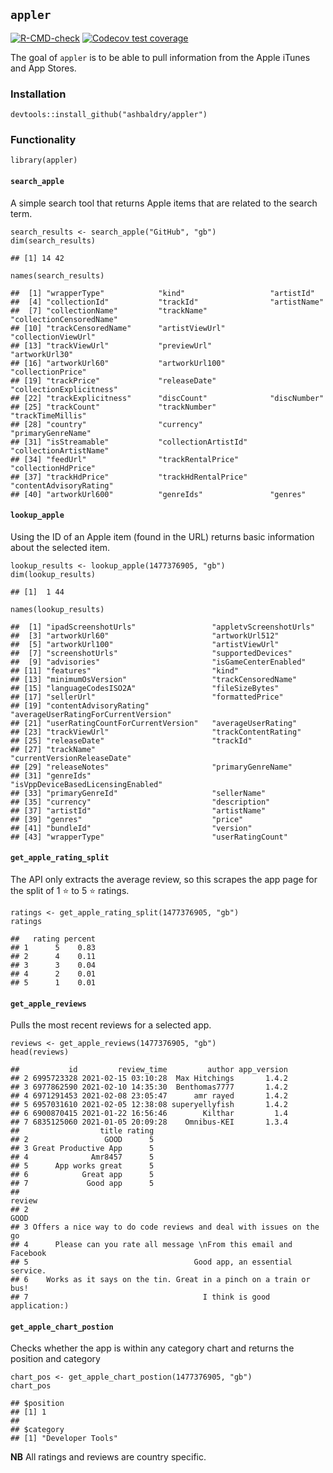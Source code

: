 ## `appler`

<!-- badges: start -->

[![R-CMD-check](https://github.com/ashbaldry/appler/workflows/R-CMD-check/badge.svg)](https://github.com/ashbaldry/appler/actions)
[![Codecov test coverage](https://codecov.io/gh/ashbaldry/appler/branch/main/graph/badge.svg)](https://app.codecov.io/gh/ashbaldry/appler?branch=main)
<!-- badges: end -->

The goal of `appler` is to be able to pull information from the Apple
iTunes and App Stores.

### Installation

    devtools::install_github("ashbaldry/appler")

### Functionality

    library(appler)

#### `search_apple`

A simple search tool that returns Apple items that are related to the
search term.

    search_results <- search_apple("GitHub", "gb")
    dim(search_results)

    ## [1] 14 42

    names(search_results)

    ##  [1] "wrapperType"            "kind"                   "artistId"              
    ##  [4] "collectionId"           "trackId"                "artistName"            
    ##  [7] "collectionName"         "trackName"              "collectionCensoredName"
    ## [10] "trackCensoredName"      "artistViewUrl"          "collectionViewUrl"     
    ## [13] "trackViewUrl"           "previewUrl"             "artworkUrl30"          
    ## [16] "artworkUrl60"           "artworkUrl100"          "collectionPrice"       
    ## [19] "trackPrice"             "releaseDate"            "collectionExplicitness"
    ## [22] "trackExplicitness"      "discCount"              "discNumber"            
    ## [25] "trackCount"             "trackNumber"            "trackTimeMillis"       
    ## [28] "country"                "currency"               "primaryGenreName"      
    ## [31] "isStreamable"           "collectionArtistId"     "collectionArtistName"  
    ## [34] "feedUrl"                "trackRentalPrice"       "collectionHdPrice"     
    ## [37] "trackHdPrice"           "trackHdRentalPrice"     "contentAdvisoryRating" 
    ## [40] "artworkUrl600"          "genreIds"               "genres"

#### `lookup_apple`

Using the ID of an Apple item (found in the URL) returns basic
information about the selected item.

    lookup_results <- lookup_apple(1477376905, "gb")
    dim(lookup_results)

    ## [1]  1 44

    names(lookup_results)

    ##  [1] "ipadScreenshotUrls"                 "appletvScreenshotUrls"             
    ##  [3] "artworkUrl60"                       "artworkUrl512"                     
    ##  [5] "artworkUrl100"                      "artistViewUrl"                     
    ##  [7] "screenshotUrls"                     "supportedDevices"                  
    ##  [9] "advisories"                         "isGameCenterEnabled"               
    ## [11] "features"                           "kind"                              
    ## [13] "minimumOsVersion"                   "trackCensoredName"                 
    ## [15] "languageCodesISO2A"                 "fileSizeBytes"                     
    ## [17] "sellerUrl"                          "formattedPrice"                    
    ## [19] "contentAdvisoryRating"              "averageUserRatingForCurrentVersion"
    ## [21] "userRatingCountForCurrentVersion"   "averageUserRating"                 
    ## [23] "trackViewUrl"                       "trackContentRating"                
    ## [25] "releaseDate"                        "trackId"                           
    ## [27] "trackName"                          "currentVersionReleaseDate"         
    ## [29] "releaseNotes"                       "primaryGenreName"                  
    ## [31] "genreIds"                           "isVppDeviceBasedLicensingEnabled"  
    ## [33] "primaryGenreId"                     "sellerName"                        
    ## [35] "currency"                           "description"                       
    ## [37] "artistId"                           "artistName"                        
    ## [39] "genres"                             "price"                             
    ## [41] "bundleId"                           "version"                           
    ## [43] "wrapperType"                        "userRatingCount"

#### `get_apple_rating_split`

The API only extracts the average review, so this scrapes the app page
for the split of 1 :star: to 5 :star: ratings.

    ratings <- get_apple_rating_split(1477376905, "gb")
    ratings

    ##   rating percent
    ## 1      5    0.83
    ## 2      4    0.11
    ## 3      3    0.04
    ## 4      2    0.01
    ## 5      1    0.01

#### `get_apple_reviews`

Pulls the most recent reviews for a selected app.

    reviews <- get_apple_reviews(1477376905, "gb")
    head(reviews)

    ##           id         review_time         author app_version
    ## 2 6995723328 2021-02-15 03:10:28  Max Hitchings       1.4.2
    ## 3 6977862590 2021-02-10 14:35:30  Benthomas7777       1.4.2
    ## 4 6971291453 2021-02-08 23:05:47      amr rayed       1.4.2
    ## 5 6957031610 2021-02-05 12:38:08 superyellyfish       1.4.2
    ## 6 6900870415 2021-01-22 16:56:46        Kilthar         1.4
    ## 7 6835125060 2021-01-05 20:09:28    Omnibus-KEI       1.3.4
    ##                  title rating
    ## 2                 GOOD      5
    ## 3 Great Productive App      5
    ## 4              Amr8457      5
    ## 5      App works great      5
    ## 6            Great app      5
    ## 7             Good app      5
    ##                                                                review
    ## 2                                                                GOOD
    ## 3 Offers a nice way to do code reviews and deal with issues on the go
    ## 4      Please can you rate all message \nFrom this email and Facebook
    ## 5                                     Good app, an essential service.
    ## 6    Works as it says on the tin. Great in a pinch on a train or bus!
    ## 7                                       I think is good application:)

#### `get_apple_chart_postion`

Checks whether the app is within any category chart and returns the
position and category

    chart_pos <- get_apple_chart_postion(1477376905, "gb")
    chart_pos

    ## $position
    ## [1] 1
    ## 
    ## $category
    ## [1] "Developer Tools"

**NB** All ratings and reviews are country specific.
